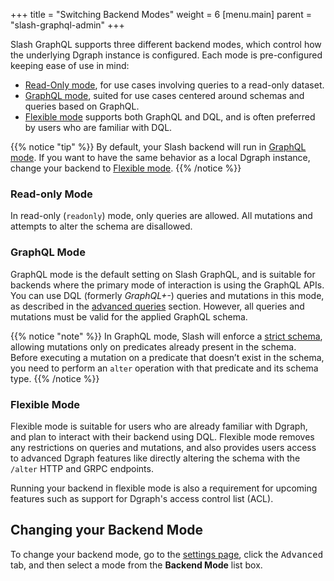 +++
title = "Switching Backend Modes"
weight = 6
[menu.main]
    parent = "slash-graphql-admin"
+++

Slash GraphQL supports three different backend modes, which control how the
underlying Dgraph instance is configured. Each mode is pre-configured keeping ease of use in mind:
- [Read-Only mode](#read-only-mode), for use cases involving queries to a read-only dataset.
- [GraphQL mode](#graphql-mode), suited for use cases centered around schemas and queries based on GraphQL.
- [Flexible mode](#flexible-mode) supports both GraphQL and DQL, and is often preferred by users who are familiar with DQL.

{{% notice "tip" %}}
By default, your Slash backend will run in [GraphQL mode](#graphql-mode).
If you want to have the same behavior as a local Dgraph instance, change your backend to [Flexible mode](#flexible-mode). 
{{% /notice %}}

### Read-only Mode

In read-only (`readonly`) mode, only queries are allowed. All mutations and 
attempts to alter the schema are disallowed.

### GraphQL Mode

GraphQL mode is the default setting on Slash GraphQL, and is suitable for
backends where the primary mode of interaction is using the GraphQL APIs. You
can use DQL (formerly *GraphQL+-*) queries and mutations in this mode, as
described in the [advanced queries](/advanced-queries/) section. However, all
queries and mutations must be valid for the applied GraphQL schema.

{{% notice "note" %}}
In GraphQL mode, Slash will enforce a [strict schema](https://dgraph.io/docs/deploy/dgraph-administration/#restricting-mutation-operations), allowing mutations only on predicates already present in the schema.
Before executing a mutation on a predicate that doesn’t exist in the schema, you need to perform an `alter` operation with that predicate and its schema type.
{{% /notice %}}

### Flexible Mode

Flexible mode is suitable for users who are already familiar with Dgraph, and
plan to interact with their backend using DQL. Flexible mode removes any
restrictions on queries and mutations, and also provides users access to
advanced Dgraph features like directly altering the schema with the `/alter`
HTTP and GRPC endpoints.

Running your backend in flexible mode is also a requirement for upcoming
features such as support for Dgraph's access control list (ACL).

## Changing your Backend Mode

To change your backend mode, go to the 
[settings page](https://cloud.dgraph.io/_/settings), click the <kbd>Advanced</kbd> tab,
and then select a mode from the **Backend Mode** list box.
